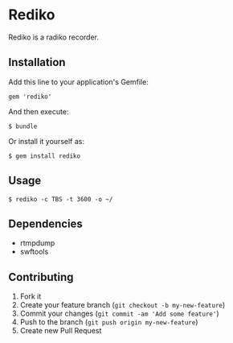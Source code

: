 # Rediko

Rediko is a radiko recorder.

## Installation

Add this line to your application's Gemfile:

    gem 'rediko'

And then execute:

    $ bundle

Or install it yourself as:

    $ gem install rediko

## Usage

    $ rediko -c TBS -t 3600 -o ~/

## Dependencies

* rtmpdump
* swftools

## Contributing

1. Fork it
2. Create your feature branch (`git checkout -b my-new-feature`)
3. Commit your changes (`git commit -am 'Add some feature'`)
4. Push to the branch (`git push origin my-new-feature`)
5. Create new Pull Request

